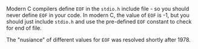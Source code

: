 Modern C compilers define `EOF` in the `stdio.h` include file - so you should never
define `EOF` in your code.  In modern C, the value of `EOF` is -1, but you should just
include `stdio.h` and use the pre-defined `EOF` constant to check for end of file.

The "nusiance" of different values for `EOF` was resolved shortly after 1978.
